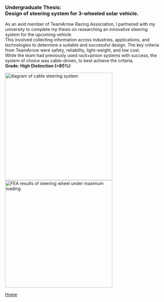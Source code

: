 ### **Undergraduate Thesis:** <br> Design of steering system for 3-wheeled solar vehicle.



As an avid member of TeamArrow Racing Association, I partnered with my university to complete my thesis on researching an innovative steering system for the upcoming vehicle. 
<br>
This involved collecting information across industries, applications, and technologies to determine a suitable and successful design. The key criteria from TeamArrow were safety, reliability, light-weight, and low cost. 
<br>
While the team had previously used rack+pinion systems with success, the system of choice was cable-driven, to best achieve the criteria. 
<br>
**Grade: High Distinction (>85%)**

<img src="./../../../imgs/steering-image-1.png" alt="diagram of cable steering system" height="350">
<img src="./../../../imgs/steering-image-2.png" alt="FEA results of steering wheel under maximum loading" height="350">


[Home](./..)
